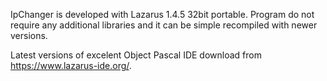 IpChanger is developed with Lazarus 1.4.5 32bit portable. Program do not require any additional libraries and it can be simple recompiled with newer versions.

Latest versions of excelent Object Pascal IDE download from https://www.lazarus-ide.org/.

